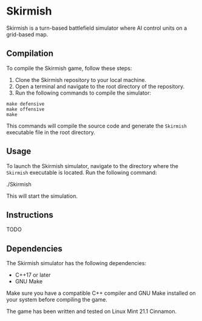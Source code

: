 # Skirmish

Skirmish is a turn-based battlefield simulator where AI control units on a grid-based map.

## Compilation

To compile the Skirmish game, follow these steps:

1. Clone the Skirmish repository to your local machine.
2. Open a terminal and navigate to the root directory of the repository.
3. Run the following commands to compile the simulator:
```
make defensive
make offensive
make
```
This commands will compile the source code and generate the `Skirmish` executable file in the root directory.

## Usage

To launch the Skirmish simulator, navigate to the directory where the `Skirmish` executable is located. Run the following command:

./Skirmish

This will start the simulation.

## Instructions

TODO

## Dependencies

The Skirmish simulator has the following dependencies:

- C++17 or later
- GNU Make

Make sure you have a compatible C++ compiler and GNU Make installed on your system before compiling the game.

The game has been written and tested on Linux Mint 21.1 Cinnamon.
